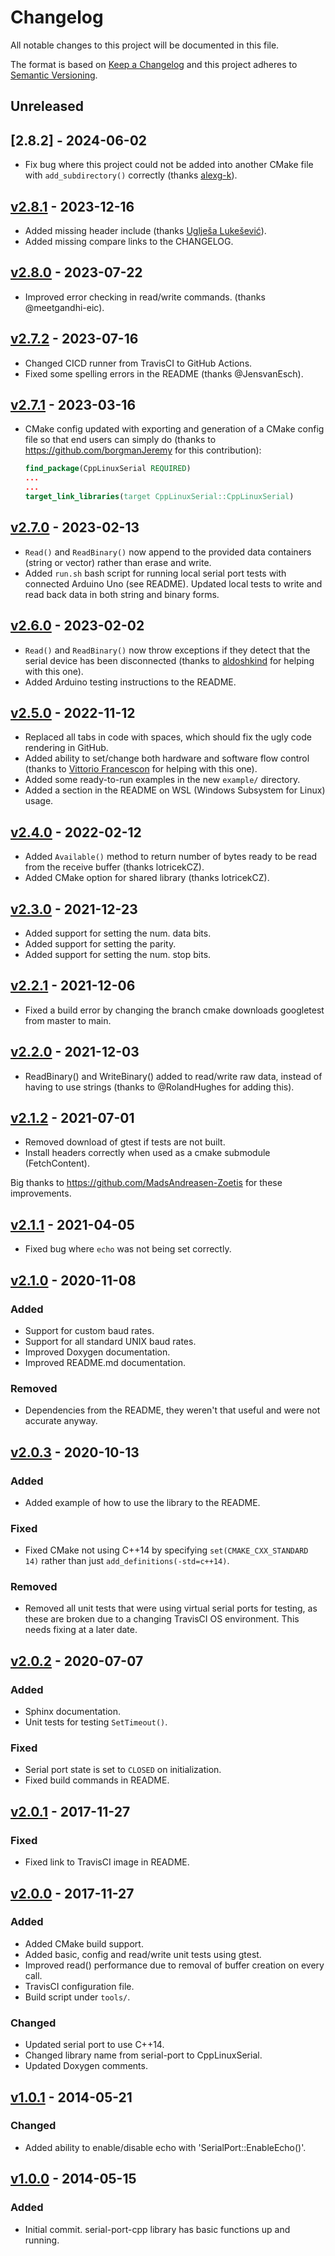 # Changelog

All notable changes to this project will be documented in this file.

The format is based on [Keep a Changelog](http://keepachangelog.com/en/1.0.0/)
and this project adheres to [Semantic Versioning](http://semver.org/spec/v2.0.0.html).

## Unreleased

## [2.8.2] - 2024-06-02

- Fix bug where this project could not be added into another CMake file with `add_subdirectory()` correctly (thanks [alexg-k](https://github.com/alexg-k)).

## [v2.8.1] - 2023-12-16

- Added missing header include (thanks [Uglješa Lukešević](https://github.com/ukicomputers)).
- Added missing compare links to the CHANGELOG.

## [v2.8.0] - 2023-07-22

- Improved error checking in read/write commands. (thanks @meetgandhi-eic).

## [v2.7.2] - 2023-07-16

- Changed CICD runner from TravisCI to GitHub Actions.
- Fixed some spelling errors in the README (thanks @JensvanEsch).

## [v2.7.1] - 2023-03-16

- CMake config updated with exporting and generation of a CMake config file so that end users can simply do (thanks to https://github.com/borgmanJeremy for this contribution):

    ```cmake
    find_package(CppLinuxSerial REQUIRED)
    ...
    ...
    target_link_libraries(target CppLinuxSerial::CppLinuxSerial)
    ```

## [v2.7.0] - 2023-02-13

- `Read()` and `ReadBinary()` now append to the provided data containers (string or vector) rather than erase and write.
- Added `run.sh` bash script for running local serial port tests with connected Arduino Uno (see README). Updated local tests to write and read back data in both string and binary forms.

## [v2.6.0] - 2023-02-02

- `Read()` and `ReadBinary()` now throw exceptions if they detect that the serial device has been disconnected (thanks to [aldoshkind](https://github.com/aldoshkind) for helping with this one).
- Added Arduino testing instructions to the README.

## [v2.5.0] - 2022-11-12

- Replaced all tabs in code with spaces, which should fix the ugly code rendering in GitHub.
- Added ability to set/change both hardware and software flow control (thanks to [Vittorio Francescon](https://github.com/VFrancescon/) for helping with this one).
- Added some ready-to-run examples in the new `example/` directory.
- Added a section in the README on WSL (Windows Subsystem for Linux) usage.

## [v2.4.0] - 2022-02-12

- Added `Available()` method to return number of bytes ready to be read from the receive buffer (thanks lotricekCZ).
- Added CMake option for shared library (thanks lotricekCZ).

## [v2.3.0] - 2021-12-23

- Added support for setting the num. data bits.
- Added support for setting the parity.
- Added support for setting the num. stop bits.

## [v2.2.1] - 2021-12-06

- Fixed a build error by changing the branch cmake downloads googletest from master to main.

## [v2.2.0] - 2021-12-03

- ReadBinary() and WriteBinary() added to read/write raw data, instead of having to use strings (thanks to @RolandHughes for adding this).

## [v2.1.2] - 2021-07-01

- Removed download of gtest if tests are not built.
- Install headers correctly when used as a cmake submodule (FetchContent).

Big thanks to https://github.com/MadsAndreasen-Zoetis for these improvements.

## [v2.1.1] - 2021-04-05

- Fixed bug where `echo` was not being set correctly.

## [v2.1.0] - 2020-11-08

### Added
- Support for custom baud rates.
- Support for all standard UNIX baud rates.
- Improved Doxygen documentation.
- Improved README.md documentation.

### Removed
- Dependencies from the README, they weren't that useful and were not accurate anyway.

## [v2.0.3] - 2020-10-13

### Added
- Added example of how to use the library to the README.

### Fixed
- Fixed CMake not using C++14 by specifying `set(CMAKE_CXX_STANDARD 14)` rather than just `add_definitions(-std=c++14)`.

### Removed
- Removed all unit tests that were using virtual serial ports for testing, as these are broken due to a changing TravisCI OS environment. This needs fixing at a later date.

## [v2.0.2] - 2020-07-07

### Added
- Sphinx documentation.
- Unit tests for testing `SetTimeout()`.

### Fixed
- Serial port state is set to `CLOSED` on initialization.
- Fixed build commands in README.

## [v2.0.1] - 2017-11-27

### Fixed
- Fixed link to TravisCI image in README.

## [v2.0.0] - 2017-11-27

### Added
- Added CMake build support.
- Added basic, config and read/write unit tests using gtest.
- Improved read() performance due to removal of buffer creation on every call.
- TravisCI configuration file.
- Build script under `tools/`.

### Changed
- Updated serial port to use C++14.
- Changed library name from serial-port to CppLinuxSerial.
- Updated Doxygen comments.

## [v1.0.1] - 2014-05-21
 
### Changed
- Added ability to enable/disable echo with 'SerialPort::EnableEcho()'.

## [v1.0.0] - 2014-05-15

### Added
- Initial commit. serial-port-cpp library has basic functions up and running.

[Unreleased]: https://github.com/mbedded-ninja/CppLinuxSerial/compare/v2.8.2...HEAD
[v2.8.2]: https://github.com/mbedded-ninja/CppLinuxSerial/compare/v2.8.1...v2.8.2
[v2.8.1]: https://github.com/mbedded-ninja/CppLinuxSerial/compare/v2.8.0...v2.8.1
[v2.8.0]: https://github.com/mbedded-ninja/CppLinuxSerial/compare/v2.7.2...v2.8.0
[v2.7.2]: https://github.com/mbedded-ninja/CppLinuxSerial/compare/v2.7.1...v2.7.2
[v2.7.1]: https://github.com/mbedded-ninja/CppLinuxSerial/compare/v2.7.0...v2.7.1
[v2.7.0]: https://github.com/mbedded-ninja/CppLinuxSerial/compare/v2.6.0...v2.7.0
[v2.6.0]: https://github.com/mbedded-ninja/CppLinuxSerial/compare/v2.5.0...v2.6.0
[v2.5.0]: https://github.com/mbedded-ninja/CppLinuxSerial/compare/v2.4.0...v2.5.0
[v2.4.0]: https://github.com/mbedded-ninja/CppLinuxSerial/compare/v2.3.0...v2.4.0
[v2.3.0]: https://github.com/mbedded-ninja/CppLinuxSerial/compare/v2.2.1...v2.3.0
[v2.2.1]: https://github.com/mbedded-ninja/CppLinuxSerial/compare/v2.2.0...v2.2.1
[v2.2.0]: https://github.com/mbedded-ninja/CppLinuxSerial/compare/v2.1.2...v2.2.0
[v2.1.2]: https://github.com/mbedded-ninja/CppLinuxSerial/compare/v2.1.1...v2.1.2
[v2.1.1]: https://github.com/mbedded-ninja/CppLinuxSerial/compare/v2.1.0...v2.1.1
[v2.1.0]: https://github.com/mbedded-ninja/CppLinuxSerial/compare/v2.0.3...v2.1.0
[v2.0.3]: https://github.com/mbedded-ninja/CppLinuxSerial/compare/v2.0.2...v2.0.3
[v2.0.2]: https://github.com/mbedded-ninja/CppLinuxSerial/compare/v2.0.1...v2.0.2
[v2.0.1]: https://github.com/mbedded-ninja/CppLinuxSerial/compare/v2.0.0...v2.0.1
[v2.0.0]: https://github.com/mbedded-ninja/CppLinuxSerial/compare/v1.0.1...v2.0.0
[v1.0.1]: https://github.com/mbedded-ninja/CppLinuxSerial/compare/v1.0.0...v1.0.1
[v1.0.0]: https://github.com/mbedded-ninja/CppLinuxSerial/compare/...v1.0.0
